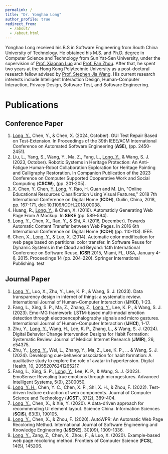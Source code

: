 ```yaml
---
permalink: /
title: "Dr. Yonghao Long"
author_profile: true
redirect_from: 
  - /about/
  - /about.html
---
```

Yonghao Long received his B.S in Software Engineering from South China University of Technology. He obtained his M.S. and Ph.D. degree in Computer Science and Technology from Sun Yat-Sen University, under the supervision of [Prof. Xiaonan Luo](https://www.guet.edu.cn/people2/1130199.html) and [Prof. Fan Zhou](https://cse.sysu.edu.cn/content/2531). After that, he spent two years at the Hong Kong Polytechnic University as a post-doctoral research fellow advised by [Prof. Stephen Jia Wang](https://www.polyu.edu.hk/sd/people/academic-staff/wang-stephen-jia/). His current research interests include Intelligent Interaction Design, Human-Computer Interaction, Privacy Design, Software Test, and Software Engineering. 


Publications
======

Conference Paper
------
1. <u>Long, Y.</u>, Chen, Y., & Chen, X. (2024, October). GUI Test Repair Based on Test-Extension. In Proceedings of the 39th IEEE/ACM International Conference on Automated Software Engineering (**ASE**), (pp. 2450-2451).
2. Liu, L., Yang, S., Wang, Y., Ma, Z., Fang, L., <u>Long, Y.</u>, & Wang, S. J. (2023, October). Robotic Systems in Heritage Protection: An Anti-Fatigue Human-Robot Collaboration Exploration for Heritage Painting and Calligraphy Restoration. In Companion Publication of the 2023 Conference on Computer Supported Cooperative Work and Social Computing (**CSCW**), (pp. 201-205).
3. X. Chen, Y. Chen, <u>Y. Long</u>, Y. Rao, H. Guan and M. Lin, "Online Educational Resources Classification Using Visual Features," 2018 7th International Conference on Digital Home (**ICDH**), Guilin, China, 2018, pp. 167-171, doi: 10.1109/ICDH.2018.00038.
4. Huang, R., <u>Long, Y.</u>, & Chen, X. (2016). Automaticly Generating Web Page From A Mockup. In **SEKE** (pp. 589-594).
5. <u>Long, Y.</u>, Chen, X., Rao, Y., & Shi, X. (2016, December). Towards Automatic Content Transfer between Web Pages. In 2016 6th International Conference on Digital Home (**ICDH**) (pp. 110-113). IEEE.
6. Chen, X., <u>Long, Y.</u>, & Luo, X. (2014). Automatic color modification for web page based on partitional color transfer. In Software Reuse for Dynamic Systems in the Cloud and Beyond: 14th International Conference on Software Reuse, **ICSR** 2015, Miami, FL, USA, January 4-6, 2015. Proceedings 14 (pp. 204-220). Springer International Publishing.
test

Journal Paper
------
1. <u>Long, Y.</u>, Luo, X., Zhu, Y., Lee, K. P., & Wang, S. J. (2023). Data transparency design in internet of things: a systematic review. International Journal of Human–Computer Interaction (**IJHCI**), 1-23.
2. Fang, L., Xing, S. P., Ma, Z., Zhang, Z., <u>Long, Y.</u>, Lee, K. P., & Wang, S. J. (2023). Emo-MG framework: LSTM-based multi-modal emotion detection through electroencephalography signals and micro gestures. International Journal of Human–Computer Interaction (**IJHCI**), 1-17.
3. Zhu, Y., <u>Long, Y.</u>, Wang, H., Lee, K. P., Zhang, L., & Wang, S. J. (2024). Digital Behavior Change Intervention Designs for Habit Formation: Systematic Review. Journal of Medical Internet Research (**JMIR**), 26, e54375.
4. Zhu, Y., <u>Long, Y.</u>, Wei, L., Zhang, Y., Ma, Z., Lee, K. P., ... & Wang, S. J. (2024). Developing cue-behavior association for habit formation: A qualitative study to explore the role of avatar in hypertension. Digital Health, 10, 20552076241265217.
5. Fang, L., Xing, S. P., <u>Long, Y.</u>, Lee, K. P., & Wang, S. J. (2023). EmoSense: Revealing true emotions through microgestures. Advanced Intelligent Systems, 5(9), 2300050.
6. <u>Long, Y. H.</u>, Chen, Y. C., Chen, X. P., Shi, X. H., & Zhou, F. (2022). Test-driven feature extraction of web components. Journal of Computer Science and Technology (**JCST**), 37(2), 389-404.
7. <u>Long, Y.</u>, Chen, X., & Xie, Y. (2020). A data-driven approach for recommending UI element layout. Science China. Information Sciences (**SCIS**), 63(9), 190105.
8. <u>Long, Y.</u>, Chen, X., & Zhou, F. (2020). AutoWPR: An Automatic Web Page Recoloring Method. International Journal of Software Engineering and Knowledge Engineering (**IJSEKE**), 30(09), 1309-1336.
9. <u>Long, Y.</u>, Zang, Z., Chen, X., Zhou, F., & Luo, X. (2020). Example-based web page recoloring method. Frontiers of Computer Science (**FCS**), 14(5), 145206.

